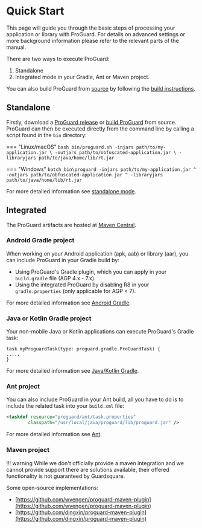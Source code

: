 # Quick Start

This page will guide you through the basic steps of processing your application or library with ProGuard.
For details on advanced settings or more background information please refer to the relevant parts of the manual.


There are two ways to execute ProGuard:

1. Standalone
2. Integrated mode in your Gradle, Ant or Maven project.

You can also build ProGuard from [source](https://github.com/Guardsquare/proguard) by following the [build instructions](building.md).

## Standalone

Firstly, download a [ProGuard release](https://github.com/Guardsquare/proguard/releases) or [build ProGuard](building.md) from source. 
ProGuard can then be executed directly from the command line by calling a script found in the `bin` directory:

=== "Linux/macOS"
    ```bash
    bin/proguard.sh -injars path/to/my-application.jar \
                    -outjars path/to/obfuscated-application.jar \
                    -libraryjars path/to/java/home/lib/rt.jar
    ```

=== "Windows"
    ```batch
    bin\proguard -injars path/to/my-application.jar ^
                 -outjars path/to/obfuscated-application.jar ^
                 -libraryjars path/to/java/home/lib/rt.jar
    ```
 
For more detailed information see [standalone mode](setup/standalone.md).

## Integrated

The ProGuard artifacts are hosted at [Maven Central](https://search.maven.org/search?q=g:com.guardsquare).

### Android Gradle project

When working on your Android application (apk, aab) or library (aar), you can include ProGuard in your Gradle build by:

- Using ProGuard's Gradle plugin, which you can apply in your `build.gradle` file (AGP 4.x - 7.x).
- Using the integrated ProGuard by disabling R8 in your `gradle.properties` (only applicable for AGP < 7).

For more detailed information see [Android Gradle](setup/gradleplugin.md).

### Java or Kotlin Gradle project

Your non-mobile Java or Kotlin applications can execute ProGuard's Gradle task:
```proguard
task myProguardTask(type: proguard.gradle.ProGuardTask) {
.....
}
```

For more detailed information see [Java/Kotlin Gradle](setup/gradle.md).

### Ant project

You can also include ProGuard in your Ant build, all you have to do is to include the related task into your `build.xml` file:
```xml
<taskdef resource="proguard/ant/task.properties"
        classpath="/usr/local/java/proguard/lib/proguard.jar" />
```

For more detailed information see [Ant](setup/ant.md).


### Maven project

!!! warning
    While we don't officially provide a maven integration and we cannot provide support there are solutions available, their offered functionality is not guaranteed by Guardsquare.

Some open-source implementations:

- [https://github.com/wvengen/proguard-maven-plugin](https://github.com/wvengen/proguard-maven-plugin)
- [https://github.com/dingxin/proguard-maven-plugin](https://github.com/dingxin/proguard-maven-plugin)
